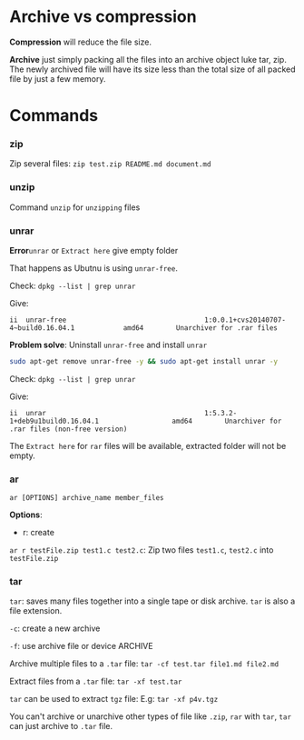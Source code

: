 # Archive vs compression

**Compression** will reduce the file size.

**Archive** just simply packing all the files into an archive object luke tar, zip. The newly archived file will have its size less than the total size of all packed file by just a few memory.

# Commands

### zip

Zip several files: ``zip test.zip README.md document.md``

### unzip

Command ``unzip`` for ``unzipping`` files

### unrar

**Error**``unrar`` or ``Extract here`` give empty folder

That happens as Ubutnu is using ``unrar-free``.

Check: ``dpkg --list | grep unrar``

Give:

```
ii  unrar-free                                  1:0.0.1+cvs20140707-4~build0.16.04.1            amd64        Unarchiver for .rar files
```

**Problem solve**: Uninstall ``unrar-free`` and install ``unrar`` 

```sh
sudo apt-get remove unrar-free -y && sudo apt-get install unrar -y
```
Check: ``dpkg --list | grep unrar``

Give:

```
ii  unrar                                       1:5.3.2-1+deb9u1build0.16.04.1                  amd64        Unarchiver for .rar files (non-free version)
```

The ``Extract here`` for ``rar`` files will be available, extracted folder will not be empty. 

### ar

``ar [OPTIONS] archive_name member_files``

**Options**:

* r: create

``ar r testFile.zip test1.c test2.c``: Zip two files ``test1.c``, ``test2.c`` into ``testFile.zip``

### tar

``tar``: saves many files together into a single tape or disk archive. ``tar`` is also a file extension.

``-c``: create a new archive

``-f``: use archive file or device ARCHIVE

Archive multiple files to a ``.tar`` file: ``tar -cf test.tar file1.md file2.md``

Extract files from a ``.tar`` file: ``tar -xf test.tar``

``tar`` can be used to extract ``tgz`` file: E.g: ``tar -xf p4v.tgz``

You can't archive or unarchive other types of file like ``.zip``, ``rar`` with ``tar``, ``tar`` can just archive to ``.tar`` file.
